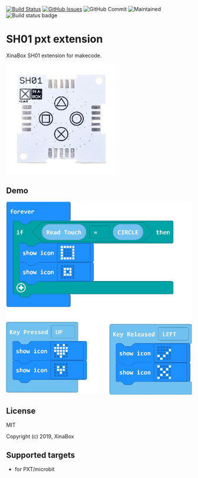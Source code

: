 [![Build Status](https://travis-ci.org/xinabox/pxt-SH01.svg?branch=master)](https://travis-ci.org/xinabox/pxt-SH01)
[![GitHub Issues](https://img.shields.io/github/issues/xinabox/pxt-SH01.svg)](https://github.com/xinabox/pxt-SH01/issues) ![GitHub Commit](https://img.shields.io/github/last-commit/xinabox/pxt-SH01) ![Maintained](https://img.shields.io/maintenance/yes/2020) ![Build status badge](https://github.com/xinabox/pxt-SH01/workflows/MakeCode/badge.svg)

# SH01 pxt extension

XinaBox SH01 extension for makecode.  
  
![](sh01.jpg)

## Demo

![](test.jpg)

## License

MIT

Copyright (c) 2019, XinaBox  

## Supported targets

* for PXT/microbit

